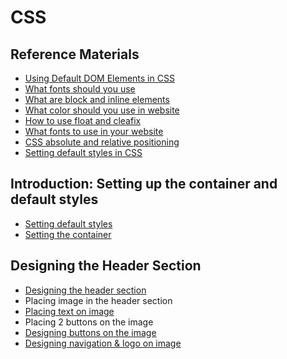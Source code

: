 # CSS

## Reference Materials
* [Using Default DOM Elements in CSS](https://github.com/jeriljose/Reference/blob/gh-pages/CSS-Default-elements.md)
* [What fonts should you use](https://github.com/jeriljose/Reference/blob/gh-pages/CSS-Typography-%26-line-spacing.md)
* [What are block and inline elements](https://github.com/jeriljose/Reference/blob/gh-pages/CSS-Typography-%26-line-spacing.md)
* [What color should you use in website](https://github.com/jeriljose/Reference/blob/gh-pages/CSS-color-combination.md)
* [How to use float and cleafix](https://github.com/jeriljose/Reference/blob/gh-pages/CSS-float-%26-clearfix.md)
* [What fonts to use in your website](https://github.com/jeriljose/Reference/blob/gh-pages/CSS-fonts.md)
* [CSS absolute and relative positioning](https://github.com/jeriljose/Reference/blob/gh-pages/CSS-positioning-absolute-relative.md)
* [Setting default styles in CSS](https://github.com/jeriljose/Reference/blob/gh-pages/CSS-setting-default-styles.md)

## Introduction: Setting up the container and default styles

* [Setting default styles](https://github.com/jeriljose/Reference/blob/gh-pages/CSS-setting-default-styles.md)
* [Setting the container](https://github.com/jeriljose/Reference/blob/gh-pages/CSS-setting-the-container.md)

## Designing the Header Section
* [Designing the header section](https://github.com/jeriljose/Reference/blob/gh-pages/CSS-Designing-header.md)
* Placing image in the header section
* [Placing text on image](https://github.com/jeriljose/Reference/blob/gh-pages/CSS-Text-on-images.md)
* Placing 2 buttons on the image
* [Designing buttons on the image](https://github.com/jeriljose/Reference/blob/gh-pages/CSS-designing-buttons.md)
* [Designing navigation & logo on image](https://github.com/jeriljose/Reference/blob/gh-pages/CSS-navigation-%26-logo.md)
